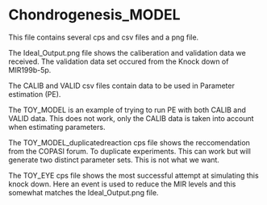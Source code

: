 # Chondrogenesis_MODEL
This file contains several cps and csv files and a png file.

The Ideal_Output.png file shows the caliberation and validation data we received. The validation data set occured from the Knock down of MIR199b-5p.

The CALIB and VALID csv files contain data to be used in Parameter estimation (PE). 

The TOY_MODEL is an example of trying to run PE with both CALIB and VALID data. This does not work, only the CALIB data is taken into account when estimating parameters. 

The TOY_MODEL_duplicatedreaction cps file shows the reccomendation from the COPASI forum. To duplicate experiments. This can work but will generate two distinct parameter sets. This is not what we want. 

The TOY_EYE cps file shows the most successful attempt at simulating this knock down. Here an event is used to reduce the MIR levels and this somewhat matches the Ideal_Output.png file.


